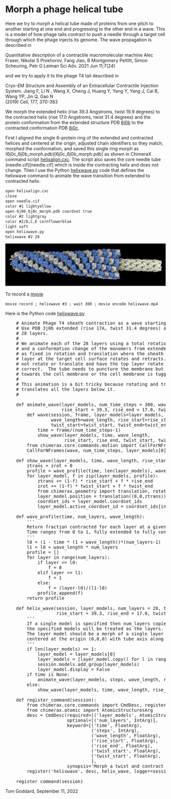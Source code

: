 # Morph a phage helical tube

Here we try to morph a helical tube made of proteins from one pitch to another starting at one end and progressing to the other end in a wave.  This is a model of how phage tails contract to push a needle through a target cell through which the phage injects its genome.  The wave propagation is described in

Quantitative description of a contractile macromolecular machine
Alec Fraser, Nikolai S Prokhorov, Fang Jiao, B Montgomery Pettitt, Simon Scheuring, Petr G Leiman
Sci Adv. 2021 Jun 11;7(24)

and we try to apply it to the phage T4 tail described in

Cryo-EM Structure and Assembly of an Extracellular Contractile Injection System.
Jiang F, Li N , Wang X, Cheng J, Huang Y, Yang Y, Yang J, Cai B, Wang YP, Jin Q, Gao N  
(2019) Cell, 177, 370-383

We morph the extended helix (rise 39.3 Angstroms, twist 19.9 degrees) to the contracted helix (rise 17.0 Angstroms, twist 31.4 degrees) and the protein conformation from the extended structure PDB [6j0b](https://www.rcsb.org/structure/6j0b) to the contracted conformation PDB [6j0c](https://www.rcsb.org/structure/6j0c).

First I aligned the single 6-protein ring of the extended and contracted helices and centered at the origin, adjusted chain identifiers so they match, morphed the conformation, and saved this single ring morph as (6j0c_6j0b_morph.pdb)[6j0c_6j0b_morph.pdb] as shown in ChimeraX command script [helixalign.cxc](helixalign.cxc).  The script also saves the core needle tube (needle.cif)[needle.cif] which is inside the contracting helix and does not change.  Then I use the Python [helixwave.py](helixwave.py) code that defines the helixwave command to animate the wave transition from extended to contracted helix.  

    open helixalign.cxc
    close
    open needle.cif
    color #1 lightyellow
    open 6j0b_6j0c_morph.pdb coordset true
    color #2 lightgray
    color #2/A,C,E cornflowerblue
    light soft
    open helixwave.py
    helixwave #2 28

<a href="helixwave.mp4"><img src="helixwave.png" width="800"></a>

To record a [movie](helixwave.mp4)

    movie record ; helixwave #3 ; wait 300 ; movie encode helixwave.mp4
   
Here is the Python code [helixwave.py](helixwave.py)

<pre>
    # Animate Phage T4 sheath contraction as a wave starting at one end and progressing to other end.
    # Use PDB 3j0b extended (rise 17A, twist 31.4 degrees) and 3j0c (rise 39.3A, twist 19.9 degrees),
    # 28 layers.
    #
    # We animate each of the 28 layers using a total rotation and translation about the sheath axis,
    # and a conformation change of the monomers from extended to contracted.  We treat the top layer
    # as fixed in rotation and translation where the sheath joins the virus capsid, and the bottom
    # layer at the target cell surface rotates and retracts.  Could have instead the bottom layer
    # not rotate or translate and have the top layer rotate and descend.  Not sure what is physically
    # correct.  The tube needs to puncture the membrane but I'm not sure if the virus head moves
    # towards the cell membrane or the cell membrane is tugged toward the virus head during contraction.
    #
    # This animation is a bit tricky because rotating and translating one layer also rotates and
    # translates all the layers below it.
    #

    def animate_wave(layer_models, num_time_steps = 300, wave_length = 0.5,
                     rise_start = 39.3, rise_end = 17.0, twist_start = 19.9, twist_end = 31.4):
        def wave(session, frame, layer_models=layer_models, num_time_steps=num_time_steps,
                 wave_length=wave_length, rise_start=rise_start, rise_end=rise_end,
                 twist_start=twist_start, twist_end=twist_end):
            time = frame/(num_time_steps-1)
            show_wave(layer_models, time, wave_length,
                      rise_start, rise_end, twist_start, twist_end)
        from chimerax.core.commands.motion import CallForNFrames
        CallForNFrames(wave, num_time_steps, layer_models[0].session)

    def show_wave(layer_models, time, wave_length, rise_start, rise_end, twist_start, twist_end):
        ztrans = zrot = 0
        profile = wave_profile(time, len(layer_models), wave_length)
        for layer_model, f in zip(layer_models, profile):
            ztrans += (1-f) * rise_start + f * rise_end
            zrot += (1-f) * twist_start + f * twist_end
            from chimerax.geometry import translation, rotation
            layer_model.position = translation((0,0,ztrans)) * rotation((0,0,1), zrot)
            coordset_ids = layer_model.coordset_ids
            layer_model.active_coordset_id = coordset_ids[int(f * (len(coordset_ids)-1))]

    def wave_profile(time, num_layers, wave_length):
        '''
        Return fraction contracted for each layer at a given time.  Last layer contracts first.
        Time ranges from 0 to 1, fully extended to fully contracted.
        '''
        l0 = (1 - time * (1 + wave_length))*(num_layers-1)
        l1 = l0 + wave_length * num_layers
        profile = []
        for layer in range(num_layers):
            if layer <= l0:
                f = 0
            elif layer >= l1:
                f = 1
            else:
                f = (layer-l0)/(l1-l0)
            profile.append(f)
        return profile

    def helix_wave(session, layer_models, num_layers = 28, time = None, steps = 300, wave_length = 0.5,
                   rise_start = 39.3, rise_end = 17.0, twist_start = 19.9, twist_end = 31.4):
        '''
        If a single model is specified then num_layers copies will be made, otherwise
        the specified models will be treated as the layers.
        The layer model should be a morph of a single layer between the two helix states
        centered at the origin (0,0,0) with tube axis along z.
        '''
        if len(layer_models) == 1:
            layer_model = layer_models[0]
            layer_models = [layer_model.copy() for l in range(num_layers)]
            session.models.add_group(layer_models)
            layer_model.display = False
        if time is None:
            animate_wave(layer_models, steps, wave_length, rise_start, rise_end, twist_start, twist_end)
        else:
            show_wave(layer_models, time, wave_length, rise_start, rise_end, twist_start, twist_end)

    def register_command(session):
        from chimerax.core.commands import CmdDesc, register, FloatArg, IntArg
        from chimerax.atomic import AtomicStructuresArg
        desc = CmdDesc(required=[('layer_models', AtomicStructuresArg)],
                       optional=[('num_layers', IntArg)],
                       keyword=[('time', FloatArg),
                                ('steps', IntArg),
                                ('wave_length', FloatArg),
                                ('rise_start', FloatArg),
                                ('rise_end', FloatArg),
                                ('twist_start', FloatArg),
                                ('twist_start', FloatArg),
                                ],
                       synopsis='Morph a twist and contract wave along a helical filament')
        register('helixwave', desc, helix_wave, logger=session.logger)

    register_command(session)
</pre>

Tom Goddard, September 11, 2022
